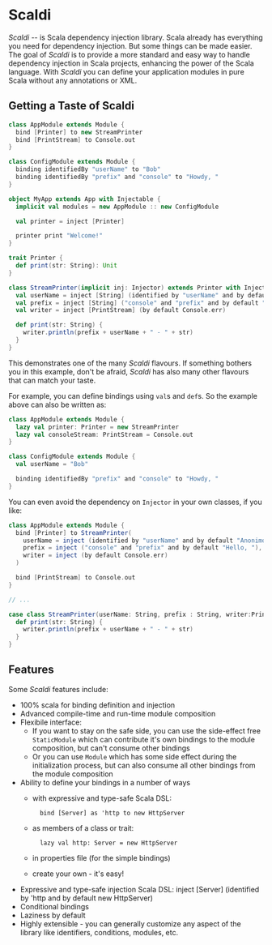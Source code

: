 # Scaldi

*Scaldi* -- is Scala dependency injection library. Scala
already has everything you need for dependency injection. But some things can be made easier.
The goal of *Scaldi* is to provide a more standard and easy way to handle dependency injection in Scala
projects, enhancing the power of the Scala language. With *Scaldi* you can define your application modules in pure Scala
without any annotations or XML.

## Getting a Taste of Scaldi

```scala
class AppModule extends Module {
  bind [Printer] to new StreamPrinter
  bind [PrintStream] to Console.out
}

class ConfigModule extends Module {
  binding identifiedBy "userName" to "Bob"
  binding identifiedBy "prefix" and "console" to "Howdy, "
}

object MyApp extends App with Injectable {
  implicit val modules = new AppModule :: new ConfigModule

  val printer = inject [Printer]

  printer print "Welcome!"
}

trait Printer {
  def print(str: String): Unit
}

class StreamPrinter(implicit inj: Injector) extends Printer with Injectable {
  val userName = inject [String] (identified by "userName" and by default "Anonimous")
  val prefix = inject [String] ("console" and "prefix" and by default "Hello, ")
  val writer = inject [PrintStream] (by default Console.err)

  def print(str: String) {
    writer.println(prefix + userName + " - " + str)
  }
}
```

This demonstrates one of the many *Scaldi* flavours. If something bothers you in this example,
don't be afraid, *Scaldi* has also many other flavours that can match your taste.

For example, you can define bindings using `val`s and `def`s. So the example above can also be written as:

```scala
class AppModule extends Module {
  lazy val printer: Printer = new StreamPrinter
  lazy val consoleStream: PrintStream = Console.out
}

class ConfigModule extends Module {
  val userName = "Bob"

  binding identifiedBy "prefix" and "console" to "Howdy, "
}
```

You can even avoid the dependency on `Injector` in your own classes, if you like:

```scala
class AppModule extends Module {
  bind [Printer] to StreamPrinter(
    userName = inject (identified by "userName" and by default "Anonimous"),
    prefix = inject ("console" and "prefix" and by default "Hello, "),
    writer = inject (by default Console.err)
  )

  bind [PrintStream] to Console.out
}

// ...

case class StreamPrinter(userName: String, prefix : String, writer:PrintStream) extends Printer {
  def print(str: String) {
    writer.println(prefix + userName + " - " + str)
  }
}
```

## Features

Some *Scaldi* features include:

* 100% scala for binding definition and injection
* Advanced compile-time and run-time module composition
* Flexibile interface:
    * If you want to stay on the safe side, you can use the side-effect free `StaticModule` which can contribute it's own
      bindings to the module composition, but can't consume other bindings
    * Or you can use `Module` which has some side effect during the initialization process, but can also consume all
    other bindings from the module composition
* Ability to define your bindings in a number of ways
    * with expressive and type-safe Scala DSL:

            bind [Server] as 'http to new HttpServer

    * as members of a class or trait:

            lazy val http: Server = new HttpServer

    * in properties file (for the simple bindings)
    * create your own - it's easy!
* Expressive and type-safe injection Scala DSL:
        inject [Server] (identified by 'http and by default new HttpServer)
* Conditional bindings
* Laziness by default
* Highly extensible - you can generally customize any aspect of the library like identifiers, conditions, modules, etc.
